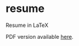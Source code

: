 # resume
Resume in LaTeX

PDF version available [here](https://www.csh.rit.edu/~purple/resume.pdf).
